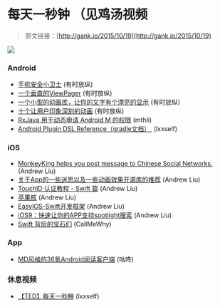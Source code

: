# 每天一秒钟 （见鸡汤视频

> 原文链接：[http://gank.io/2015/10/19](http://gank.io/2015/10/19)

![](http://ww2.sinaimg.cn/large/7a8aed7bgw1ex66r1sk5wj20et0m8q4q.jpg)

### Android

* [手机安全小卫士](https://github.com/msAndroid/MobileSafer) (有时放纵)
* [一个垂直的ViewPager](https://github.com/kaelaela/VerticalViewPager) (有时放纵)
* [一个小型的动画库，让你的文字有个漂亮的显示](https://github.com/elevenetc/TextSurface) (有时放纵)
* [十个让用户印象深刻的动画](https://medium.com/design) (有时放纵)
* [RxJava 用于动态申请 Android M 的权限](https://github.com/tbruyelle/RxPermissions) (mthli)
* [Android Plugin DSL Reference（gradle文档）&nbsp;](http://google.github.io/android) (lxxself)

### iOS

* [MonkeyKing helps you post message to Chinese Social Networks.](https://github.com/nixzhu/MonkeyKing) (Andrew Liu)
* [关于App的一些迷思以及一些动画效果开源库的推荐](http://www.jianshu.com/p/69449e6bdc14) (Andrew Liu)
* [TouchID 认证教程 - Swift 篇](http://www.the-nerd.be/2015/10/01/authentication) (Andrew Liu)
* [苹果核](http://pingguohe.net/) (Andrew Liu)
* [EasyIOS-Swift开发框架](https://github.com/EasyIOS/EasyIOS) (Andrew Liu)
* [iOS9：快速让你的APP支持spotlight搜索](http://www.jianshu.com/p/681a4af30d17?hmsr=toutiao.io&utm_medium=toutiao.io&utm_source=toutiao.io) (Andrew Liu)
* [Swift 背后的宝石们](https://netguru.co/blog/hidden) (CallMeWhy)

### App

* [MD风格的36氪Android阅读客户端](https://github.com/kinneyyan/36krReader) (咕咚)

### 休息视频

* [【TED】每天一秒种](http://v.163.com/movie/2013/2/3/S/M8VTP77N0_M8VTP9V3S.html) (lxxself)

